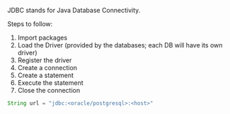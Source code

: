 JDBC stands for Java Database Connectivity.

Steps to follow: 
1. Import packages
2. Load the Driver (provided by the databases; each DB will have its own driver)
3. Register the driver
4. Create a connection
5. Create a statement
6. Execute the statement
7. Close the connection

```java
String url = "jdbc:<oracle/postgresql>:<host>"

```